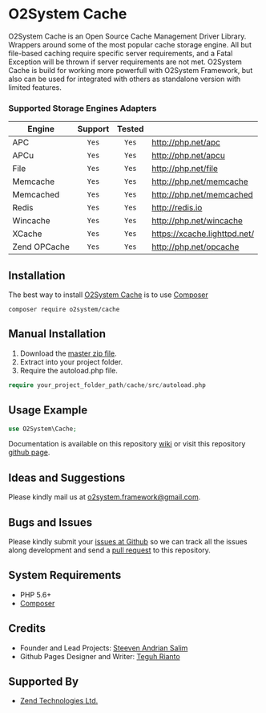 # O2System Cache
O2System Cache is an Open Source Cache Management Driver Library. 
Wrappers around some of the most popular cache storage engine. 
All but file-based caching require specific server requirements, and a Fatal Exception will be thrown if server requirements are not met.
O2System Cache is build for working more powerfull with O2System Framework, but also can be used for integrated with others as standalone version with limited features.

### Supported Storage Engines Adapters
| Engine | Support | Tested  | &nbsp; |
| ------------- |:-------------:|:-----:| ----- |
| APC | ```Yes``` | ```Yes``` | http://php.net/apc |
| APCu | ```Yes``` | ```Yes``` | http://php.net/apcu |
| File | ```Yes``` | ```Yes``` | http://php.net/file |
| Memcache | ```Yes``` | ```Yes``` | http://php.net/memcache |
| Memcached | ```Yes``` | ```Yes``` | http://php.net/memcached |
| Redis | ```Yes``` | ```Yes``` | http://redis.io |
| Wincache | ```Yes``` | ```Yes``` | http://php.net/wincache |
| XCache | ```Yes``` | ```Yes``` | https://xcache.lighttpd.net/ |
| Zend OPCache | ```Yes``` | ```Yes``` | http://php.net/opcache |

Installation
------------
The best way to install [O2System Cache](https://packagist.org/packages/o2system/cache) is to use [Composer](http://getcomposer.org)
```
composer require o2system/cache
```

Manual Installation
------------
1. Download the [master zip file](https://github.com/o2system/cache/archive/master.zip).
2. Extract into your project folder.
3. Require the autoload.php file.<br>
```php
require your_project_folder_path/cache/src/autoload.php
```

Usage Example
-------------
```php
use O2System\Cache;
```

Documentation is available on this repository [wiki](https://github.com/o2system/cache/wiki) or visit this repository [github page](https://o2system.github.io/cache).

Ideas and Suggestions
---------------------
Please kindly mail us at [o2system.framework@gmail.com](mailto:o2system.framework@gmail.com).

Bugs and Issues
---------------
Please kindly submit your [issues at Github](http://github.com/o2system/cache/issues) so we can track all the issues along development and send a [pull request](http://github.com/o2system/cache/pulls) to this repository.

System Requirements
-------------------
- PHP 5.6+
- [Composer](http://getcomposer.org)

Credits
-------
* Founder and Lead Projects: [Steeven Andrian Salim](http://steevenz.com)
* Github Pages Designer and Writer: [Teguh Rianto](http://teguhrianto.tk)

Supported By
------------
* [Zend Technologies Ltd.](http://zend.com)
